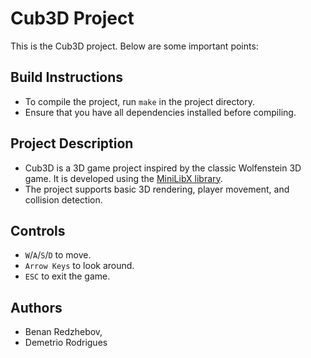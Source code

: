 # Cub3D Project

This is the Cub3D project. Below are some important points:

## Build Instructions
- To compile the project, run `make` in the project directory.
- Ensure that you have all dependencies installed before compiling.

## Project Description
- Cub3D is a 3D game project inspired by the classic Wolfenstein 3D game. It is developed using the [MiniLibX library](https://harm-smits.github.io/42docs/libs/minilibx).
- The project supports basic 3D rendering, player movement, and collision detection.

## Controls
- `W`/`A`/`S`/`D` to move.
- `Arrow Keys` to look around.
- `ESC` to exit the game.

## Authors
- Benan Redzhebov, 
- Demetrio Rodrigues
